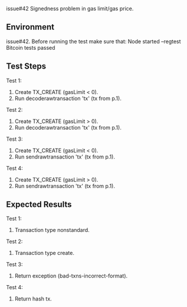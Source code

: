 issue#42
Signedness problem in gas limit/gas price.

## Environment

issue#42.
Before running the test make sure that:
Node started –regtest
Bitcoin tests passed

## Test Steps

Test 1:
1. Create TX_CREATE (gasLimit < 0).
2. Run decoderawtransaction 'tx' (tx from p.1).

Test 2:
1. Create TX_CREATE (gasLimit > 0).
2. Run decoderawtransaction 'tx' (tx from p.1).

Test 3:
1. Create TX_CREATE (gasLimit < 0).
2. Run sendrawtransaction 'tx' (tx from p.1).

Test 4:
1. Create TX_CREATE (gasLimit > 0).
2. Run sendrawtransaction 'tx' (tx from p.1).

## Expected Results

Test 1:
1. Transaction type nonstandard.

Test 2:
1. Transaction type create.

Test 3:
1. Return exception (bad-txns-incorrect-format).

Test 4:
1. Return hash tx.
